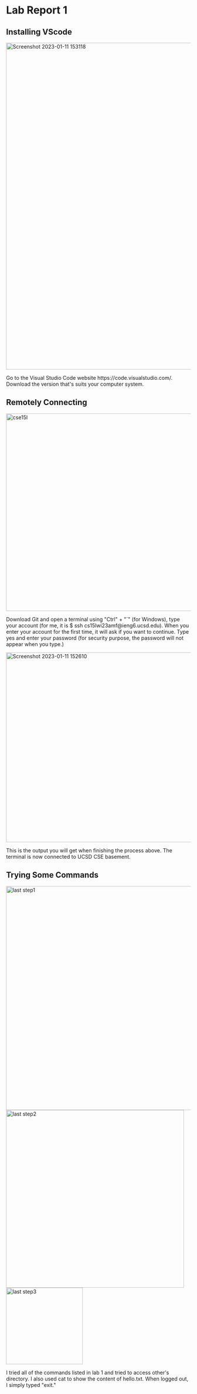 # Lab Report 1
## Installing VScode
<img width="892" alt="Screenshot 2023-01-11 153118" src="https://user-images.githubusercontent.com/120219048/211940395-80dfe8bc-ffc8-4fbc-97d0-466868ad82b3.png">
<p> Go to the Visual Studio Code website  https://code.visualstudio.com/. Download the version that's suits your computer system. </p>

## Remotely Connecting
<img width="539" alt="cse15l" src="https://user-images.githubusercontent.com/120219048/211933788-ce1d0e6d-beee-4180-a14e-f4b9febb11c0.png">
<p> 
Download Git and open a terminal using "Ctrl" + "`" (for Windows), type your account (for me, it is $ ssh cs15lwi23amf@ieng6.ucsd.edu). When you enter your account for the first time, it will ask if you want to continue. Type yes and enter your password (for security purpose, the password will not appear when you type.)
</p>
<img width="518" alt="Screenshot 2023-01-11 152610" src="https://user-images.githubusercontent.com/120219048/211939946-96abf79d-b873-4630-b98d-7622d963a81a.png">
<p> This is the output you will get when finishing the process above. The terminal is now connected to UCSD CSE basement. </p>

## Trying Some Commands
<img width="611" alt="last step1" src="https://user-images.githubusercontent.com/120219048/212201753-33e288cd-de57-4d80-94fb-a707388f9630.png">
<img width="485" alt="last step2" src="https://user-images.githubusercontent.com/120219048/212201759-8dfa9544-5133-4eeb-bde9-3aa17aca4113.png">
<img width="209" alt="last step3" src="https://user-images.githubusercontent.com/120219048/212201768-b9c7ca88-98e4-451c-8668-5e5a9216b84d.png">
<p> I tried all of the commands listed in lab 1 and tried to access other's directory. I also used cat to show the content of hello.txt. When logged out, I simply typed "exit." </p>
